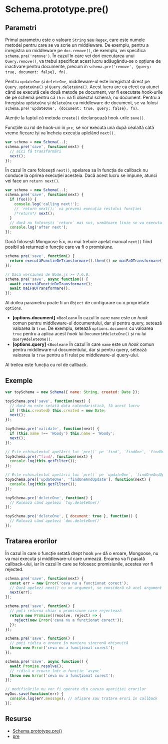 # Schema.prototype.pre()

## Parametri

Primul parametru este o valoare `String` sau `Regex`, care este numele metodei pentru care se va scrie un middleware. De exemplu, pentru a înregistra un middleware pe `doc.remove()`, de exemplu, vei specifica `schema.pre('remove')`. În cazul în care vei dori executarea unui `Query.remove()`, va trebui specificat acest lucru adăugându-se o opțiune de inactivare pentru documente, precum în `schema.pre('remove', {query: true, document: false}, fn)`.

Pentru `updateOne` și `deleteOne`, middleware-ul este înregistrat direct pe `Query.updateOne()` și `Query.deleteOne()`. Acest lucru are ca efect ca atunci când se execută cele două metode pe document, vor fi executate hook-urile de pe schemă pentru că `this` va fi obiectul schemă, nu document. Pentru a înregistra `updateOne` și `deleteOne` ca middleware de document, se va folosi `schema.pre('updateOne', {document: true, query: false}, fn)`.

Atenție la faptul că metoda `create()` declanșează hook-urile `save()`.

Funcțiile cu rol de hook-uri în `pre`, se vor executa una după cealaltă câtă vreme fiecare își va încheia execuția aplelând `next()`.

```javascript
var schema = new Schema(..);
schema.pre('save', function(next) {
  // aici fă transformări
  next();
});
```

În cazul în care folosești `next()`, apelarea sa în funcția de callback nu conduce la oprirea execuției acesteia. Dacă acest lucru se impune, atunci vei face un `return next()`.

```javascript
var schema = new Schema(..);
schema.pre('save', function(next) {
  if (foo()) {
    console.log('calling next!');
    // `return next();` va preveni execuția restului funcției
    /*return*/ next();
  }
  // dacă nu folosești `return` mai sus, următoare linie se va executa
  console.log('after next');
});
```

Dacă folosești Mongoose 5.x, nu mai trebuie apelat manual `next()` fiind posibil să returnezi o funcție care va fi o promisiune.

```javascript
schema.pre('save', function() {
  return executăFunctieDeTransformare().then(() => maiFaOTransformare());
});

// Dacă versiunea de Node.js >= 7.6.0:
schema.pre('save', async function() {
  await executăFunctieDeTransformare();
  await maiFaOTransformare();
});
```

Al doilea parametru poate fi un `Object` de configurare cu o proprietate `options`.
- **\[options.document]** «`Boolean`» În cazul în care `name` este un *hook* comun pentru middleware-ul documentului, dar și pentru query, setează valoarea la `true`. De exemplu, setează `options.document` cu valoarea `true` pentru a aplica acest *hook* lui `Document#deleteOne()` și nu lui `Query#deleteOne()`.
- **\[options.query]** «`Boolean`» În cazul în care `name` este un *hook* comun pentru middleware-ul documentului, dar și pentru query, setează valoarea la `true` pentru a fi rulat pe middleware-ul query-ului.

Al treilea este funcția cu rol de callback.

## Exemple

```javascript
var toySchema = new Schema({ name: String, created: Date });

toySchema.pre('save', function(next) {
  // dacă nu este setată data calendaristică, fă acest lucru
  if (!this.created) this.created = new Date;
  next();
});

toySchema.pre('validate', function(next) {
  if (this.name !== 'Woody') this.name = 'Woody';
  next();
});

// Este echivalentul apelării lui `pre()` pe `find`, `findOne`, `findOneAndUpdate`.
toySchema.pre(/^find/, function(next) {
  console.log(this.getFilter());
});

// Este echivalentul apelării lui `pre()` pe `updateOne`, `findOneAndUpdate`.
toySchema.pre(['updateOne', 'findOneAndUpdate'], function(next) {
  console.log(this.getFilter());
});

toySchema.pre('deleteOne', function() {
  // Rulează când apelezi `Toy.deleteOne()`
});

toySchema.pre('deleteOne', { document: true }, function() {
  // Rulează când apelezi `doc.deleteOne()`
});
```

## Tratarea erorilor

În cazul în care o funcție setată drept hook `pre` dă o eroare, Mongoose, nu va mai executa și middleware-ul care urmează. Eroarea va fi pasată callback-ului, iar în cazul în care se folosesc promisiunile, acestea vor fi rejected.

```javascript
schema.pre('save', function(next) {
  const err = new Error('ceva nu a funcționat corect');
  // Dacă apelezi next() cu un argument, se consideră că acel argument este o eroare.
  next(err);
});

schema.pre('save', function() {
  // poți returna chiar o promisiune care rejectează
  return new Promise((resolve, reject) => {
    reject(new Error('ceva nu a funcționat corect'));
  });
});

schema.pre('save', function() {
  // poți ridica o eroare în maniera sincronă obișnuită
  throw new Error('ceva nu a funcționat corect');
});

schema.pre('save', async function() {
  await Promise.resolve();
  // ridică o eroare într-o funcție `async`
  throw new Error('ceva nu a funcționat corect');
});

// modificările nu vor fi operate din cazuza apariției erorilor
myDoc.save(function(err) {
  console.log(err.message); // afișare sau tratare erori în callback
});
```

## Resurse

- [Schema.prototype.pre()](https://mongoosejs.com/docs/api/schema.html#schema_Schema-pre)
- [pre](https://mongoosejs.com/docs/middleware.html#pre)
